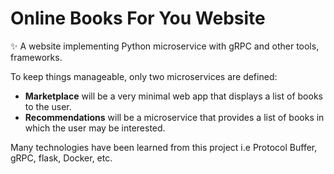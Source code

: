 # Online Books For You Website
✨ A website implementing Python microservice with gRPC and other tools, frameworks.

To keep things manageable, only two microservices are defined:
* **Marketplace** will be a very minimal web app that displays a list of books to the user.
* **Recommendations** will be a microservice that provides a list of books in which the user may be interested.

Many technologies have been learned from this project i.e Protocol Buffer, gRPC, flask, Docker, etc.
